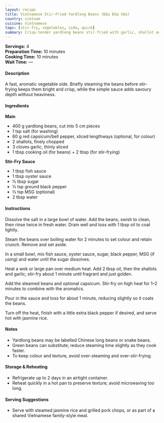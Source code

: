 ```yaml
---
layout: recipe
title: Vietnamese Stir-Fried Yardlong Beans (Đậu Đũa Xào)
country: vietnam
cuisine: Vietnamese
tags: [stir-fry, vegetables, side, quick]
summary: Crisp-tender yardlong beans stir-fried with garlic, shallot and a glossy fish sauce–oyster sauce glaze.
---
```

<div class="recipe-meta">
  <strong>Servings:</strong> 4<br>
  <strong>Preparation Time:</strong> 10 minutes<br>
  <strong>Cooking Time:</strong> 10 minutes<br>
  <strong>Wait Time:</strong> —<br>
</div>

<h4>Description</h4>
<p>A fast, aromatic vegetable side. Briefly steaming the beans before stir-frying keeps them bright and crisp, while the simple sauce adds savoury depth without heaviness.</p>

<h4>Ingredients</h4>
<p><strong>Main</strong></p>
<ul>
<li>400 g yardlong beans, cut into 5 cm pieces</li>
<li>1 tsp salt (for washing)</li>
<li>60 g red capsicum/bell pepper, sliced lengthways (optional, for colour)</li>
<li>2 shallots, finely chopped</li>
<li>3 cloves garlic, thinly sliced</li>
<li>1 tbsp cooking oil (for beans) + 2 tbsp (for stir-frying)</li>
</ul>
<p><strong>Stir-Fry Sauce</strong></p>
<ul>
<li>1 tbsp fish sauce</li>
<li>1 tbsp oyster sauce</li>
<li>½ tbsp sugar</li>
<li>⅓ tsp ground black pepper</li>
<li>⅓ tsp MSG (optional)</li>
<li>2 tbsp water</li>
</ul>

<h4>Instructions</h4>
<p>Dissolve the salt in a large bowl of water. Add the beans, swish to clean, then rinse twice in fresh water. Drain well and toss with 1 tbsp oil to coat lightly.</p>
<p>Steam the beans over boiling water for 2 minutes to set colour and retain crunch. Remove and set aside.</p>
<p>In a small bowl, mix fish sauce, oyster sauce, sugar, black pepper, MSG (if using) and water until the sugar dissolves.</p>
<p>Heat a wok or large pan over medium heat. Add 2 tbsp oil, then the shallots and garlic; stir-fry about 1 minute until fragrant and just golden.</p>
<p>Add the steamed beans and optional capsicum. Stir-fry on high heat for 1–2 minutes to combine with the aromatics.</p>
<p>Pour in the sauce and toss for about 1 minute, reducing slightly so it coats the beans.</p>
<p>Turn off the heat, finish with a little extra black pepper if desired, and serve hot with jasmine rice.</p>

<h4>Notes</h4>
<ul>
<li>Yardlong beans may be labelled Chinese long beans or snake beans.</li>
<li>Green beans can substitute; reduce steaming time slightly as they cook faster.</li>
<li>To keep colour and texture, avoid over-steaming and over-stir-frying.</li>
</ul>

<h4>Storage &amp; Reheating</h4>
<ul>
<li>Refrigerate up to 2 days in an airtight container.</li>
<li>Reheat quickly in a hot pan to preserve texture; avoid microwaving too long.</li>
</ul>

<h4>Serving Suggestions</h4>
<ul>
<li>Serve with steamed jasmine rice and grilled pork chops, or as part of a shared Vietnamese family-style meal.</li>
</ul>
